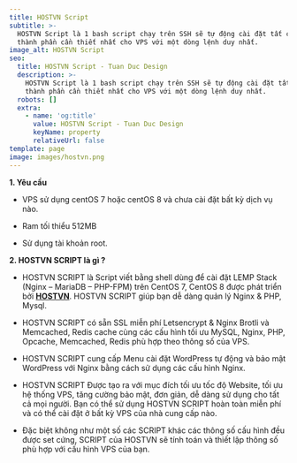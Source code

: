 ```yaml
---
title: HOSTVN Script
subtitle: >-
  HOSTVN Script là 1 bash script chạy trên SSH sẽ tự động cài đặt tất cả các
  thành phần cần thiết nhất cho VPS với một dòng lệnh duy nhất.
image_alt: HOSTVN Script
seo:
  title: HOSTVN Script - Tuan Duc Design
  description: >-
    HOSTVN Script là 1 bash script chạy trên SSH sẽ tự động cài đặt tất cả các
    thành phần cần thiết nhất cho VPS với một dòng lệnh duy nhất.
  robots: []
  extra:
    - name: 'og:title'
      value: HOSTVN Script - Tuan Duc Design
      keyName: property
      relativeUrl: false
template: page
image: images/hostvn.png
---
```

**1. Yêu cầu**

*   VPS sử dụng centOS 7 hoặc centOS 8 và chưa cài đặt bất kỳ dịch vụ nào.

*   Ram tối thiểu 512MB

*   Sử dụng tài khoản root.

**2. HOSTVN SCRIPT là gì ?**

*   HOSTVN SCRIPT là Script viết bằng shell dùng để cài đặt LEMP Stack (Nginx – MariaDB – PHP-FPM) trên CentOS 7, CentOS 8 được phát triển bởi [**HOSTVN**](https://hostvn.net/). HOSTVN SCRIPT giúp bạn dễ dàng quản lý Nginx & PHP, Mysql.

*   HOSTVN SCRIPT có sẵn SSL miễn phí Letsencrypt & Nginx Brotli và Memcached, Redis cache cùng các cấu hình tối ưu MySQL, Nginx, PHP, Opcache, Memcached, Redis phù hợp theo thông số của VPS.

*   HOSTVN SCRIPT cung cấp Menu cài đặt WordPress tự động và bảo mật WordPress với Nginx bằng cách sử dụng các cấu hình Nginx.

*   HOSTVN SCRIPT Được tạo ra với mục đích tối ưu tốc độ Website, tối ưu hệ thống VPS, tăng cường bảo mật, đơn giản, dễ dàng sử dụng cho tất cả mọi người. Bạn có thể sử dụng HOSTVN SCRIPT hoàn toàn miễn phí và có thể cài đặt ở bất kỳ VPS của nhà cung cấp nào.

*   Đặc biệt không như một số các SCRIPT khác các thông số cấu hình đều được set cứng, SCRIPT của HOSTVN sẽ tính toán và thiết lập thông số phù hợp với cấu hình VPS của bạn.
